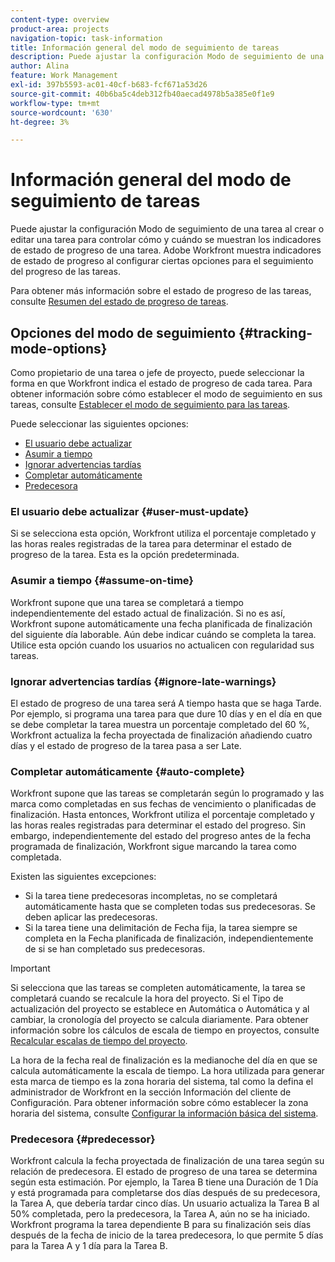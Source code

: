 ```yaml
---
content-type: overview
product-area: projects
navigation-topic: task-information
title: Información general del modo de seguimiento de tareas
description: Puede ajustar la configuración Modo de seguimiento de una tarea al crear o editar una tarea para controlar cómo y cuándo se muestran los indicadores de estado de progreso de una tarea. Adobe Workfront muestra indicadores de estado de progreso al configurar ciertas opciones para el seguimiento del progreso de las tareas.
author: Alina
feature: Work Management
exl-id: 397b5593-ac01-40cf-b683-fcf671a53d26
source-git-commit: 40b6ba5c4deb312fb40aecad4978b5a385e0f1e9
workflow-type: tm+mt
source-wordcount: '630'
ht-degree: 3%

---
```


# Información general del modo de seguimiento de tareas

Puede ajustar la configuración Modo de seguimiento de una tarea al crear o editar una tarea para controlar cómo y cuándo se muestran los indicadores de estado de progreso de una tarea. Adobe Workfront muestra indicadores de estado de progreso al configurar ciertas opciones para el seguimiento del progreso de las tareas.

Para obtener más información sobre el estado de progreso de las tareas, consulte [Resumen del estado de progreso de tareas](../../../manage-work/tasks/task-information/task-progress-status.md).

<!--
<div data-mc-conditions="QuicksilverOrClassic.Draft mode">
<h2>Set Tracking Mode for tasks</h2>
<p>(NOTE: drafted, because we created a new article and linked it below. Left this article as a "Overview" article only.) </p>
<p>To set the tracking mode:</p>
<ol>
<li value="1">Go to the task you want to set the tracking mode for.</li>
<li value="2"> <p data-mc-conditions="QuicksilverOrClassic.Quicksilver">Click the <strong>More</strong> icon <img src="assets/qs-more-icon-on-an-object.png">next to the name of the task, then click&nbsp;<strong>Edit</strong>.</p> <p>The Edit Task dialog box opens. </p> </li>
<li value="3"> <p>In the&nbsp;<strong>Settings</strong> section, use the&nbsp;<strong>Tracking Mode</strong> drop-down menu to select the Tracking Mode for the task.</p> <p>For more information about the tracking mode options, see the <a href="#tracking-mode-options" class="MCXref xref" xrefformat="{para}">Tracking Mode options</a> section in this article. </p> </li>
<li value="4">Click&nbsp;<strong>Save Changes.</strong></li>
</ol>
</div>
-->

## Opciones del modo de seguimiento {#tracking-mode-options}

Como propietario de una tarea o jefe de proyecto, puede seleccionar la forma en que Workfront indica el estado de progreso de cada tarea. Para obtener información sobre cómo establecer el modo de seguimiento en sus tareas, consulte [Establecer el modo de seguimiento para las tareas](../../../manage-work/tasks/task-information/set-tracking-mode-for-tasks.md).

Puede seleccionar las siguientes opciones:

* [El usuario debe actualizar](#user-must-update)
* [Asumir a tiempo](#assume-on-time)
* [Ignorar advertencias tardías](#ignore-late-warnings)
* [Completar automáticamente](#auto-complete)
* [Predecesora](#predecessor)

### El usuario debe actualizar {#user-must-update}

Si se selecciona esta opción, Workfront utiliza el porcentaje completado y las horas reales registradas de la tarea para determinar el estado de progreso de la tarea. Esta es la opción predeterminada.

### Asumir a tiempo {#assume-on-time}

Workfront supone que una tarea se completará a tiempo independientemente del estado actual de finalización. Si no es así, Workfront supone automáticamente una fecha planificada de finalización del siguiente día laborable. Aún debe indicar cuándo se completa la tarea. Utilice esta opción cuando los usuarios no actualicen con regularidad sus tareas.

### Ignorar advertencias tardías {#ignore-late-warnings}

El estado de progreso de una tarea será A tiempo hasta que se haga Tarde. Por ejemplo, si programa una tarea para que dure 10 días y en el día en que se debe completar la tarea muestra un porcentaje completado del 60 %, Workfront actualiza la fecha proyectada de finalización añadiendo cuatro días y el estado de progreso de la tarea pasa a ser Late.

### Completar automáticamente {#auto-complete}

Workfront supone que las tareas se completarán según lo programado y las marca como completadas en sus fechas de vencimiento o planificadas de finalización. Hasta entonces, Workfront utiliza el porcentaje completado y las horas reales registradas para determinar el estado del progreso. Sin embargo, independientemente del estado del progreso antes de la fecha programada de finalización, Workfront sigue marcando la tarea como completada.

Existen las siguientes excepciones:

* Si la tarea tiene predecesoras incompletas, no se completará automáticamente hasta que se completen todas sus predecesoras. Se deben aplicar las predecesoras.
* Si la tarea tiene una delimitación de Fecha fija, la tarea siempre se completa en la Fecha planificada de finalización, independientemente de si se han completado sus predecesoras.

>[!IMPORTANT]
>
>Si selecciona que las tareas se completen automáticamente, la tarea se completará cuando se recalcule la hora del proyecto. Si el Tipo de actualización del proyecto se establece en Automática o Automática y al cambiar, la cronología del proyecto se calcula diariamente. Para obtener información sobre los cálculos de escala de tiempo en proyectos, consulte [Recalcular escalas de tiempo del proyecto](../../../manage-work/projects/manage-projects/recalculate-project-timeline.md).
>
>La hora de la fecha real de finalización es la medianoche del día en que se calcula automáticamente la escala de tiempo. La hora utilizada para generar esta marca de tiempo es la zona horaria del sistema, tal como la defina el administrador de Workfront en la sección Información del cliente de Configuración. Para obtener información sobre cómo establecer la zona horaria del sistema, consulte [Configurar la información básica del sistema](../../../administration-and-setup/get-started-wf-administration/configure-basic-info.md).

### Predecesora {#predecessor}

Workfront calcula la fecha proyectada de finalización de una tarea según su relación de predecesora. El estado de progreso de una tarea se determina según esta estimación. Por ejemplo, la Tarea B tiene una Duración de 1 Día y está programada para completarse dos días después de su predecesora, la Tarea A, que debería tardar cinco días. Un usuario actualiza la Tarea B al 50% completada, pero la predecesora, la Tarea A, aún no se ha iniciado. Workfront programa la tarea dependiente B para su finalización seis días después de la fecha de inicio de la tarea predecesora, lo que permite 5 días para la Tarea A y 1 día para la Tarea B.
